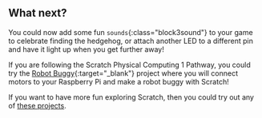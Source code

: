 ## What next?
You could now add some fun `sounds`{:class="block3sound"} to your game to celebrate finding the hedgehog, or attach another LED to a different pin and have it light up when you get further away!

If you are following the Scratch Physical Computing 1 Pathway, you could try the [Robot Buggy](https://projects.raspberrypi.org/en/projects/motor-robot-buggy-scratch){:target="_blank"} project where you will connect motors to your Raspberry Pi and make a robot buggy with Scratch!

If you want to have more fun exploring Scratch, then you could try out any of [these projects](https://projects.raspberrypi.org/en/projects?software%5B%5D=scratch&curriculum%5B%5D=%201).
